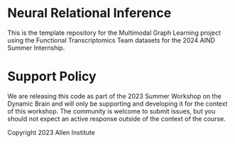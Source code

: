# Neural Relational Inference

This is the template repository for the Multimodal Graph Learning project using the Functional Transcriptomics Team datasets for the 2024 AIND Summer Internship.

# Support Policy

We are releasing this code as part of the 2023 Summer Workshop on the Dynamic Brain and will only be supporting and developing it for the context of this workshop. The community is welcome to submit issues, but you should not expect an active response outside of the context of the course.

Copyright 2023 Allen Institute
